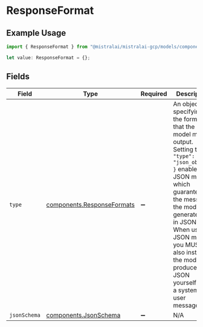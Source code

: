 # ResponseFormat

## Example Usage

```typescript
import { ResponseFormat } from "@mistralai/mistralai-gcp/models/components";

let value: ResponseFormat = {};
```

## Fields

| Field                                                                                                                                                                                                                                                                                              | Type                                                                                                                                                                                                                                                                                               | Required                                                                                                                                                                                                                                                                                           | Description                                                                                                                                                                                                                                                                                        |
| -------------------------------------------------------------------------------------------------------------------------------------------------------------------------------------------------------------------------------------------------------------------------------------------------- | -------------------------------------------------------------------------------------------------------------------------------------------------------------------------------------------------------------------------------------------------------------------------------------------------- | -------------------------------------------------------------------------------------------------------------------------------------------------------------------------------------------------------------------------------------------------------------------------------------------------- | -------------------------------------------------------------------------------------------------------------------------------------------------------------------------------------------------------------------------------------------------------------------------------------------------- |
| `type`                                                                                                                                                                                                                                                                                             | [components.ResponseFormats](../../models/components/responseformats.md)                                                                                                                                                                                                                           | :heavy_minus_sign:                                                                                                                                                                                                                                                                                 | An object specifying the format that the model must output. Setting to `{ "type": "json_object" }` enables JSON mode, which guarantees the message the model generates is in JSON. When using JSON mode you MUST also instruct the model to produce JSON yourself with a system or a user message. |
| `jsonSchema`                                                                                                                                                                                                                                                                                       | [components.JsonSchema](../../models/components/jsonschema.md)                                                                                                                                                                                                                                     | :heavy_minus_sign:                                                                                                                                                                                                                                                                                 | N/A                                                                                                                                                                                                                                                                                                |